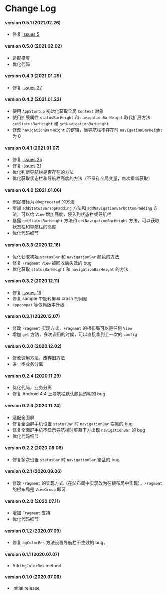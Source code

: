 # Change Log
#### version 0.5.1 (2021.02.26)
* 修复 [issues 5](https://github.com/Zackratos/UltimateBarX/issues/5)

#### version 0.5.0 (2021.02.02)
* 适配横屏
* 优化代码

#### version 0.4.3 (2021.01.29)
* 修复 [issues 27](https://github.com/Zackratos/UltimateBarX/issues/27)

#### version 0.4.2 (2021.01.22)
* 使用 `AppStartup` 初始化获取全局 `Context` 对象
* 使用扩展属性 `statusBarHeight` 和 `navigationBarHeight` 取代扩展方法 `getStatusBarHeight` 和 `getNavigationBarHeight`
* 修改 `navigationBarHeight` 的逻辑，当导航栏不存在时 `navigationBarHeight` 为 0

#### version 0.4.1 (2021.01.07)
* 修复 [issues 25](https://github.com/Zackratos/UltimateBarX/issues/25)
* 修复 [issues 21](https://github.com/Zackratos/UltimateBarX/issues/21)
* 优化判断导航栏是否存在的方法
* 优化获取状态栏和导航栏高度的方法（不保存全局变量，每次重新获取）

#### version 0.4.0 (2021.01.06)
* 删除被标为 `@Deprecated` 的方法
* 增加 `addStatusBarTopPadding` 方法和 `addNavigationBarBottomPadding` 方法，可以给 `View` 增加高度，侵入到状态栏或导航栏
* 暴露 `getStatusBarHeight` 方法和 `getNavigationBarHeight` 方法，可以获取状态栏和导航栏的高度
* 优化代码细节

#### version 0.3.3 (2020.12.16)
* 优化获取初始 `statusBar` 和 `navigationBar` 颜色的方法
* 修复 `Fragment` `View` 被回收后失效的 bug
* 优化获取 `statusBarHeight` 和 `navigationBarHeight` 的方法

#### version 0.3.2 (2020.12.11)
* 修复 [issues 16](https://github.com/Zackratos/UltimateBarX/issues/16)
* 修复 sample 中旋转屏幕 crash 的问题
* `appcompat` 等依赖版本升级

#### version 0.3.1 (2020.12.07)
* 修改 `Fragment` 实现方式，`Fragment` 的根布局可以是任何 `View`
* 增加 `get` 方法，多次调用的时候，可以直接拿到上一次的 `config`

#### version 0.3.0 (2020.12.02)
* 修改调用方法，废弃旧方法
* 进一步业务分离

#### version 0.2.4 (2020.11.29)
* 优化代码，业务分离
* 修复 Android 4.4 上导航栏默认颜色透明的 bug

#### version 0.2.3 (2020.11.24)
* 适配全面屏
* 修复全面屏手机设置 `statusBar` 时 `navigationBar` 变黑的 bug
* 修复全面屏手机不显示导航栏时屏幕下方出现 `navigationBar` 的 bug
* 优化代码细节

#### version 0.2.2 (2020.08.06)
* 修复多次设置 `statusBar` 时 `navigationBar` 错乱的 bug

#### version 0.2.1 (2020.08.06)
* 修改 `Fragment` 的实现方式（在父布局中实现改为在根布局中实现），`Fragment` 的根布局是 `ViewGroup` 即可

#### version 0.2.0 (2020.07.11)
* 增加 `Fragment` 支持
* 优化代码细节

#### version 0.1.2 (2020.07.09)
* 修复 `bgColorRes` 方法设置导航栏不生效的 bug。

#### version 0.1.1 (2020.07.07)
* Add `bgColorRes` method.

#### version 0.1.0 (2020.07.06)
* Initial release